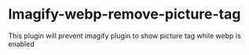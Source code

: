 # Imagify-webp-remove-picture-tag
This plugin will prevent imagify plugin to show picture tag while webp is enabled 
